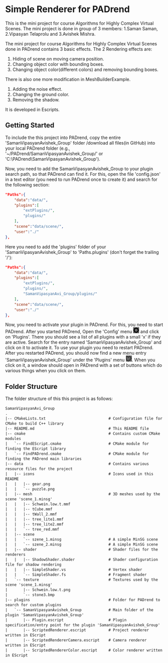 Simple Renderer for PADrend
===========================
This is the  mini project for course Algorithms for Highly Complex Virtual Scenes.
The mini project is done in group of 3 members:
 1.Saman Saman,
 2.Vipasyan Telaprolu and 
 3.Avishek Mishra.

The mini project for course Algorithms for Highly Complex Virtual Scenes done in PADrend contains 3 basic effects.
The 2 Rendering effects are:
1) Hiding of scene on moving camera position.
2) Changing object color with bounding boxes.
3) Changing object color(different colors) and removing  bounding boxes.

There is also one more modification in MeshBuilderExample.
1) Adding the noise effect.
2) Changing the ground color.
3) Removing the shadow.

It is developed in Escripts. 

Getting Started
----------------
To include the this project into PADrend, copy the entire 'SamanVipasyanAvishek_Group' folder /download all files(in GitHub) into your local PADrend folder (e.g., '~/PADrend/SamanVipasyanAvishek_Group/' or 'C:\PADrend\SamanVipasyanAvishek_Group\').

Now, you need to add the SamanVipasyanAvishek_Group to your plugin search path, so that PADrend can find it.
For this, open the file 'config.json' in a text editor (you need to run PADrend once to create it) and search for the following section:
```json
"Paths":{
	"data":"data/",
	"plugins":[
		"extPlugins/",
		"plugins/"
	],
	"scene":"data/scene/",
	"user":"./"
},
```

Here you need to add the 'plugins' folder of your 'SamanVipasyanAvishek_Group' to 'Paths.plugins' (don't forget the trailing '/'):
```json
"Paths":{
	"data":"data/",
	"plugins":[
		"extPlugins/",
		"plugins/",
		"SamanVipasyanAvi_Group/plugins/"
	],
	"scene":"data/scene/",
	"user":"./"
},
```

Now, you need to activate your plugin in PADrend.
For this, you need to start PADrend.
After you started PADrend, Open the 'Config' menu ![gear](./data/icons/gear.png) and click on 'Plugins'.
There you should see a list of all plugins with a small 'x' if they are active.
Search for the entry named 'SamanVipasyanAvishek_Group' and click on it to activate it.
To use your plugin you need to restart PADrend.
After you restarted PADrend, you should now find a new menu entry 'SamanVipasyanAvishek_Group' under the 'Plugins' menu ![puzzle](./data/icons/puzzle.png).
When you click on it, a window should open in PADrend with a set of buttons which do various things when you click on them.

Folder Structure
----------------
The folder structure of this this project is as follows:
```
SamanVipasyanAvi_Group
.
|-- CMakeLists.txt                            # Configuration file for CMake to build C++ library
|-- README.md                                 # This README file
|-- cmake                                     # Contains custom CMake modules
|   `-- FindEScript.cmake                     # CMake module for finding the EScript library
|   `-- FindPADrend.cmake                     # CMake module for finding the PADrend main libraries
|-- data                                      # Contains various resource files for the project
|   |-- icons                                 # Icons used in this README
|   |   |-- gear.png
|   |   `-- puzzle.png
|   |-- mesh                                  # 3D meshes used by the scene 'scene_1.minsg'
|   |   |-- Schwein.low.t.mmf
|   |   |-- tCube.mmf
|   |   |-- tWall_2.mmf
|   |   |-- tree_lite1.mmf
|   |   |-- tree_lite2.mmf
|   |   `-- tree_red.mmf
|   |-- scene
|   |   `-- szene_1.minsg                     # A simple MinSG scene
|   |   `-- szene_2.minsg                     # A simple MinSG scene
|   |-- shader                                # Shader files for the renderers
|   |   |-- ShadowShader.shader               # Shader configuration file for shadow rendering
|   |   |-- SimpleShader.vs                   # Vertex shader
|   |   `-- SimpleShader.fs                   # Fragment shader
|   `-- texture                               # Textures used by the scene 'scene_1.minsg'
|       |-- Schwein.low.t.png
|       `-- stone3.bmp
|-- plugins                                   # Folder for PADrend to search for custom plugins
|   `-- SamanVipasyanAvishek_Group            # Main folder of the plugin 'SamanVipasyanAvishek_Group'
|       |-- Plugin.escript                    # Plugin specification/entry point for the plugin 'SamanVipasyanAvishek_Group'
|       |-- ScriptedRenderer.escript          # Project renderer written in EScript
|       |-- ScriptedRendererCamera.escript    # Camera renderer written in EScript
|       |-- ScriptedRendererColor.escript     # Color renderer written in EScript
```

